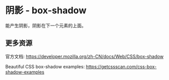 # 阴影 - box-shadow

能产生阴影，阴影在下一个元素的上面。

## 更多资源

官方文档: 
https://developer.mozilla.org/zh-CN/docs/Web/CSS/box-shadow

Beautiful CSS box-shadow examples: 
https://getcssscan.com/css-box-shadow-examples
